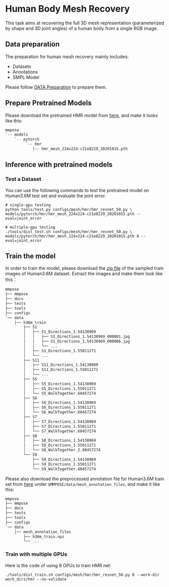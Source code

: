 # Human Body Mesh Recovery

This task aims at recovering the full 3D mesh representation (parameterized by shape and 3D joint angles) of a
human body from a single RGB image.

## Data preparation

The preparation for human mesh recovery mainly includes:

- Datasets
- Annotations
- SMPL Model

Please follow [DATA Preparation](/docs/tasks/3d_body_mesh.md) to prepare them.

## Prepare Pretrained Models

Please download the pretrained HMR model from
[here](https://download.openmmlab.com/mmpose/mesh/hmr/hmr_mesh_224x224-c21e8229_20201015.pth),
and make it looks like this:

```bash
mmpose
`-- models
    `-- pytorch
         `-- hmr
            |-- hmr_mesh_224x224-c21e8229_20201015.pth
```

## Inference with pretrained models

### Test a Dataset

You can use the following commands to test the pretrained model on Human3.6M test set and
evaluate the joint error.

```shell
# single-gpu testing
python tools/test.py configs/mesh/hmr/hmr_resnet_50.py \
models/pytorch/hmr/hmr_mesh_224x224-c21e8229_20201015.pth --eval=joint_error

# multiple-gpu testing
./tools/dist_test.sh configs/mesh/hmr/hmr_resnet_50.py \
models/pytorch/hmr/hmr_mesh_224x224-c21e8229_20201015.pth 8 --eval=joint_error
```

## Train the model

In order to train the model, please download the
[zip file](https://drive.google.com/file/d/1JrwfHYIFdQPO7VeBEG9Kk3xsZMVJmhtv/view?usp=sharing)
of the sampled train images of Human3.6M dataset.
Extract the images and make them look like this：

```bash
mmpose
├── mmpose
├── docs
├── tests
├── tools
├── configs
`── data
    │── h36m_train
        ├── S1
        │   ├── S1_Directions_1.54138969
        │   │   ├── S1_Directions_1.54138969_000001.jpg
        │   │   ├── S1_Directions_1.54138969_000006.jpg
        │   │   └── ...
        │   ├── S1_Directions_1.55011271
        │   └── ...
        ├── S11
        │   ├── S11_Directions_1.54138969
        │   ├── S11_Directions_1.55011271
        │   └── ...
        ├── S5
        │   ├── S5_Directions_1.54138969
        │   ├── S5_Directions_1.55011271
        │   └── S5_WalkTogether.60457274
        ├── S6
        │   ├── S6_Directions_1.54138969
        │   ├── S6_Directions_1.55011271
        │   └── S6_WalkTogether.60457274
        ├── S7
        │   ├── S7_Directions_1.54138969
        │   ├── S7_Directions_1.55011271
        │   └── S7_WalkTogether.60457274
        ├── S8
        │   ├── S8_Directions_1.54138969
        │   ├── S8_Directions_1.55011271
        │   └── S8_WalkTogether_2.60457274
        └── S9
            ├── S9_Directions_1.54138969
            ├── S9_Directions_1.55011271
            └── S9_WalkTogether.60457274

```

Please also download the preprocessed annotation file for Human3.6M train set from
[here](https://drive.google.com/file/d/1NveJQGS4IYaASaJbLHT_zOGqm6Lo_gh5/view?usp=sharing)
under `$MMPOSE/data/mesh_annotation_files`, and make it like this:

```bash
mmpose
├── mmpose
├── docs
├── tests
├── tools
├── configs
`── data
    │── mesh_annotation_files
        ├── h36m_train.npz
        └── ...
```

### Train with multiple GPUs

Here is the code of using 8 GPUs to train HMR net:

```shell
./tools/dist_train.sh configs/mesh/hmr/hmr_resnet_50.py 8 --work-dir work_dirs/hmr --no-validate
```
